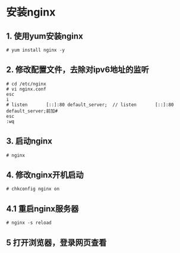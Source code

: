 # 安装nginx

## 1. 使用yum安装nginx
````
# yum install nginx -y
````

## 2. 修改配置文件，去除对ipv6地址的监听
````
# cd /etc/nginx
# vi nginx.conf
esc
i
# listen       [::]:80 default_server;  // listen       [::]:80 default_server;前加#
esc
:wq
````

## 3. 启动nginx
````
# nginx
````

## 4. 修改nginx开机启动
````
# chkconfig nginx on
````

## 4.1 重启nginx服务器
````
# nginx -s reload
````

## 5 打开浏览器，登录网页查看

